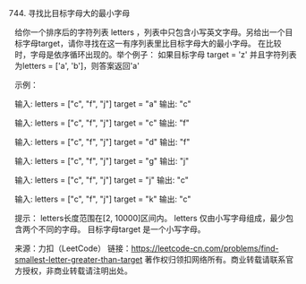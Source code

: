 744. 寻找比目标字母大的最小字母

给你一个排序后的字符列表 letters ，列表中只包含小写英文字母。另给出一个目标字母target，请你寻找在这一有序列表里比目标字母大的最小字母。
在比较时，字母是依序循环出现的。举个例子：
如果目标字母 target = 'z' 并且字符列表为letters = ['a', 'b']，则答案返回'a'

示例：

输入:
letters = ["c", "f", "j"]
target = "a"
输出: "c"

输入:
letters = ["c", "f", "j"]
target = "c"
输出: "f"

输入:
letters = ["c", "f", "j"]
target = "d"
输出: "f"

输入:
letters = ["c", "f", "j"]
target = "g"
输出: "j"

输入:
letters = ["c", "f", "j"]
target = "j"
输出: "c"

输入:
letters = ["c", "f", "j"]
target = "k"
输出: "c"


提示：
letters长度范围在[2, 10000]区间内。
letters 仅由小写字母组成，最少包含两个不同的字母。
目标字母target 是一个小写字母。


来源：力扣（LeetCode）
链接：https://leetcode-cn.com/problems/find-smallest-letter-greater-than-target
著作权归领扣网络所有。商业转载请联系官方授权，非商业转载请注明出处。